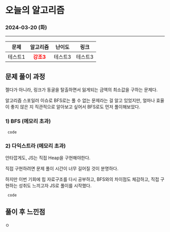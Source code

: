 # **오늘의 알고리즘**
### 2024-03-20 (화)
---

문제|알고리즘|난이도|링크|
|:---:|:---:|:---:|:---:|
|테스트1|<span style="color:red">**강조3**</span>|테스트3|테스트3|

## 문제 풀이 과정
젤다가 아니라, 링크가 동굴을 탈출하면서 잃게되는 금액의 최소값을 구하는 문제다.

알고리즘 스포일러 이슈로 BFS로는 풀 수 없는 문제라는 걸 알고 있었지만, 얼마나 효율이 좋지 않은 지 직관적으로 알아보고 싶어서 BFS로도 먼저 풀이해보았다.

### 1) BFS (메모리 초과)

```
 code
```

### 2) 다익스트라 (메모리 초과)
안타깝게도, JS는 직접 Heap을 구현해야한다. 

직접 구현하려면 문제 풀이 시간이 너무 길어질 것이 분명하다.

하지만 이번 기회에 힙 자료구조를 다시 공부하고, BFS와의 차이점도 체감하고, 직접 구현하는 성취도 느끼고자 JS로 풀이를 시작했다.

```
 code
```


## 풀이 후 느낀점
ㅇ